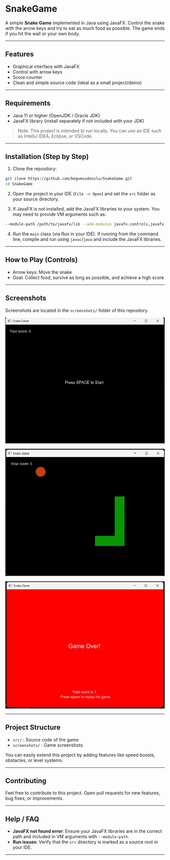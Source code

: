 # SnakeGame

A simple **Snake Game** implemented in Java using JavaFX. Control the snake with the arrow keys and try to eat as much food as possible. The game ends if you hit the wall or your own body.

---

## Features

* Graphical interface with JavaFX
* Control with arrow keys
* Score counter
* Clean and simple source code (ideal as a small project/demo)

---

## Requirements

* Java 11 or higher (OpenJDK / Oracle JDK)
* JavaFX library (install separately if not included with your JDK)

> Note: This project is intended to run locally. You can use an IDE such as IntelliJ IDEA, Eclipse, or VSCode.

---

## Installation (Step by Step)

1. Clone the repository:

```bash
git clone https://github.com/begumsudeuslu/SnakeGame.git
cd SnakeGame
```

2. Open the project in your IDE (`File -> Open`) and set the `src` folder as your source directory.

3. If JavaFX is not installed, add the JavaFX libraries to your system. You may need to provide VM arguments such as:

```bash
--module-path /path/to/javafx/lib --add-modules javafx.controls,javafx.fxml
```

4. Run the `main` class (via Run in your IDE). If running from the command line, compile and run using `javac`/`java` and include the JavaFX libraries.

---

## How to Play (Controls)

* Arrow keys: Move the snake
* Goal: Collect food, survive as long as possible, and achieve a high score

---

## Screenshots

Screenshots are located in the `screenshots/` folder of this repository.

![Main Menu](screenshots/snakeGameStartScreen.png)

![Gameplay](screenshots/SnakeGamePlaying.png)

![Game Over - Score](screenshots/SnakeGameGameOver.png)


---

## Project Structure

* `src/` : Source code of the game
* `screenshots/` : Game screenshots

You can easily extend this project by adding features like speed boosts, obstacles, or level systems.

---

## Contributing

Feel free to contribute to this project. Open pull requests for new features, bug fixes, or improvements.

---

## Help / FAQ

* **JavaFX not found error**: Ensure your JavaFX libraries are in the correct path and included in VM arguments with `--module-path`.
* **Run issues**: Verify that the `src` directory is marked as a source root in your IDE.

---

